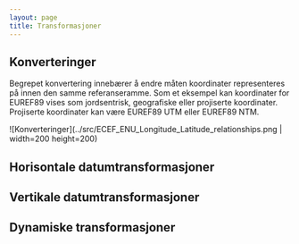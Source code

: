 ```yaml
---
layout: page
title: Transformasjoner
---
```


## Konverteringer

Begrepet konvertering innebærer å endre måten koordinater representeres på innen den samme referanseramme. Som et eksempel kan koordinater for EUREF89 vises som jordsentrisk, geografiske eller projiserte koordinater. Projiserte koordinater kan være EUREF89 UTM eller EUREF89 NTM.		


![Konverteringer](../src/ECEF_ENU_Longitude_Latitude_relationships.png | width=200 height=200)
<!--- Original link: https://en.wikipedia.org/wiki/Local_tangent_plane_coordinates#/media/File:ECEF_ENU_Longitude_Latitude_relationships.svg ---> 

## Horisontale datumtransformasjoner

## Vertikale datumtransformasjoner

## Dynamiske transformasjoner
